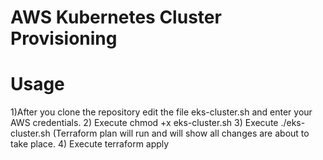 # AWS Kubernetes Cluster Provisioning
# Usage

1)After you clone the repository edit the file eks-cluster.sh and enter your AWS credentials.
2) Execute chmod +x eks-cluster.sh
3) Execute ./eks-cluster.sh (Terraform plan will run and will show all changes are about to take place.
4) Execute terraform apply
